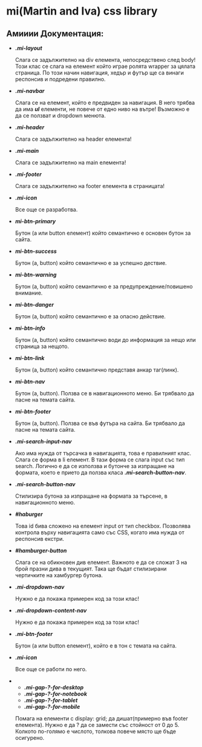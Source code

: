 <h1>mi(Martin and Iva) css library</h1>

<h2>Амииии Документация:</h2>

<ul>
  
  <li>
    <b><i>.mi-layout</i></b><p>Слага се задължително на div елемента, непосредствено след body! Този клас се слага на елемент който играе ролята wrapper за цялата страница. По този начин навигация, хедър и футър ще са винаги респонсив и подредени правилно.</p>
  </li>

  <li>
    <b><i>.mi-navbar</i></b><p>Слага се на елемент, който е предвиден за навигация. В него трябва да има <b><i>ul</i></b> елементи, не повече от едно ниво на вътре! Възможно е да се ползват и dropdown менюта.</p>
  </li>

  <li>
    <b><i>.mi-header</i></b><p>Слага се задължително на header елемента!</p>
  </li>

  <li>
    <b><i>.mi-main</i></b><p>Слага се задължително на main елемента!</p>
  </li>

  <li>
    <b><i>.mi-footer</i></b><p>Слага се задължително на footer елемента в страницата!</p>
  </li>

  <li>
    <b><i>.mi-icon</i></b><p>Все още се разработва.</p>
  </li>

  <li>
    <b><i>mi-btn-primary</i></b><p>Бутон (a или button елемент) който семантично е основен бутон за сайта.</p>
  </li>

  <li>
    <b><i>mi-btn-success</i></b><p>Бутон (a, button) който семантично е за успешно дествие.</p>
  </li>

  <li>
    <b><i>mi-btn-warning</i></b><p>Бутон (a, button) който семантично е за предупреждение/повишено внимание.</p>
  </li>

  <li>
    <b><i>mi-btn-danger</i></b><p>Бутон (a, button) който семантично е за опасно действие.</p>
  </li>

  <li>
    <b><i>mi-btn-info</i></b><p>Бутон (a, button) който семантично води до информация за нещо или страница за нещото.</p>
  </li>

  <li>
    <b><i>mi-btn-link</i></b><p>Бутон (a, button) който семантично представя анкар таг(линк).</p>
  </li>

  <li>
    <b><i>mi-btn-nav</i></b><p>Бутон (a, button). Ползва се в навигационното меню. Би трябвало да пасне на темата сайта.</p>
  </li>

  <li>
    <b><i>mi-btn-footer</i></b><p>Бутон (a, button). Ползва се във футъра на сайта. Би трябвало да пасне на темата сайта.</p>
  </li>

  <li>
    <b><i>.mi-search-input-nav</i></b><p>Ако има нужда от търсачка в навигацията, това е правилният клас. Слага се форма в li елемент. В тази форма се слага input със тип search. Логично е да се използва и бутонче за изпращане на формата, което е прието да ползва класа <b><i>.mi-search-button-nav</i></b>.</p>
  </li>

  <li>
    <b><i>.mi-search-button-nav</i></b><p>Стилизира бутона за изпращане на формата за търсене, в навигационното меню.</p>
  </li>

  <li>
    <b><i>#haburger</i></b><p>Това id бива сложено на елемент input от тип checkbox. Позволява контрола върху навигацията само със CSS, когато има нужда от респонсив екстри.</p>
  </li>

  <li>
    <b><i>#hamburger-button</i></b><p>Слага се на обикновен див елемент. Важното е да се сложат 3 на брой празни дива в текущият. Така ще бъдат стилизирани чертичките на хамбургер бутона.</p>
  </li>

  <li>
    <b><i>.mi-dropdown-nav</i></b><p>Нужно е да покажа примерен код за този клас!</p>
  </li>

  <li>
    <b><i>.mi-dropdown-content-nav</i></b><p>Нужно е да покажа примерен код за този клас!</p>
  </li>

  <li>
    <b><i>.mi-btn-footer</i></b><p>Бутон (a или button елемент), който е в тон с темата на сайта.</p>
  </li>

  <li>
    <b><i>.mi-icon</i></b><p>Все още се работи по него.</p>
  </li>

  <li>
    <ul>
      <li><b><i>.mi-gap-?-for-desktop</i></b></li>
      <li><b><i>.mi-gap-?-for-notebook</i></b></li>
      <li><b><i>.mi-gap-?-for-tablet</i></b></li>
      <li><b><i>.mi-gap-?-for-mobile</i></b></li>
    </ul>
    <p>Помага на елементи с display: grid; да дишат(примерно във footer елемента). Нужно е да ? да се замести със стойност от 0 до 5. Колкото по-голямо е числото, толкова повече място ще бъде осигурено.</p>
  </li>

</ul>





<!-- 
.mi-column-for-desktop,
.mi-columns-2-for-desktop,
.mi-columns-3-for-desktop,
.mi-columns-4-for-desktop,
.mi-columns-5-for-desktop,
.mi-columns-6-for-desktop,
.mi-columns-7-for-desktop,
.mi-columns-8-for-desktop,
.mi-columns-9-for-desktop,
.mi-columns-10-for-desktop,
.mi-columns-11-for-desktop,
.mi-columns-12-for-desktop,
.mi-row-for-desktop,
.mi-rows-2-for-desktop,
.mi-rows-3-for-desktop,
.mi-rows-4-for-desktop,
.mi-rows-5-for-desktop,
.mi-rows-6-for-desktop,
.mi-rows-7-for-desktop,
.mi-rows-8-for-desktop,
.mi-rows-9-for-desktop,
.mi-rows-10-for-desktop,
.mi-column-for-notebook,
.mi-columns-2-for-notebook,
.mi-columns-3-for-notebook,
.mi-columns-4-for-notebook,
.mi-columns-5-for-notebook,
.mi-columns-6-for-notebook,
.mi-columns-7-for-notebook,
.mi-columns-8-for-notebook,
.mi-columns-9-for-notebook,
.mi-columns-10-for-notebook,
.mi-columns-11-for-notebook,
.mi-columns-12-for-notebook,
.mi-row-for-notebook,
.mi-rows-2-for-notebook,
.mi-rows-3-for-notebook,
.mi-rows-4-for-notebook,
.mi-rows-5-for-notebook,
.mi-rows-6-for-notebook,
.mi-rows-7-for-notebook,
.mi-rows-8-for-notebook,
.mi-rows-9-for-notebook,
.mi-rows-10-for-notebook,
.mi-column-for-tablet,
.mi-columns-2-for-tablet,
.mi-columns-3-for-tablet,
.mi-columns-4-for-tablet,
.mi-columns-5-for-tablet,
.mi-columns-6-for-tablet,
.mi-columns-7-for-tablet,
.mi-columns-8-for-tablet,
.mi-columns-9-for-tablet,
.mi-columns-10-for-tablet,
.mi-columns-11-for-tablet,
.mi-columns-12-for-tablet,
.mi-row-for-tablet,
.mi-rows-2-for-tablet,
.mi-rows-3-for-tablet,
.mi-rows-4-for-tablet,
.mi-rows-5-for-tablet,
.mi-rows-6-for-tablet,
.mi-rows-7-for-tablet,
.mi-rows-8-for-tablet,
.mi-rows-9-for-tablet,
.mi-rows-10-for-tablet,
.mi-column-for-mobile,
.mi-columns-2-for-mobile,
.mi-columns-3-for-mobile,
.mi-columns-4-for-mobile,
.mi-columns-5-for-mobile,
.mi-columns-6-for-mobile,
.mi-columns-7-for-mobile,
.mi-columns-8-for-mobile,
.mi-columns-9-for-mobile,
.mi-columns-10-for-mobile,
.mi-columns-11-for-mobile,
.mi-columns-12-for-mobile,
.mi-row-for-mobile,
.mi-rows-2-for-mobile,
.mi-rows-3-for-mobile,
.mi-rows-4-for-mobile,
.mi-rows-5-for-mobile,
.mi-rows-6-for-mobile,
.mi-rows-7-for-mobile,
.mi-rows-8-for-mobile,
.mi-rows-9-for-mobile,
.mi-rows-10-for-mobile
 -->